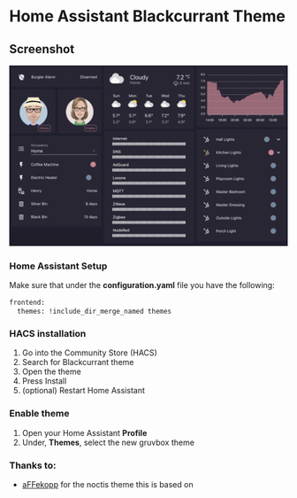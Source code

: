 # Home Assistant Blackcurrant Theme

## Screenshot
![](https://github.com/4jandals/blackcurrant-theme/blob/d6fd8ada2ad9b2d183ebce761d420377e2968567/blackcurrant-screenshot.png)

### Home Assistant Setup

Make sure that under the **configuration.yaml** file you have the following:
```
frontend:
  themes: !include_dir_merge_named themes
```

### HACS installation
1. Go into the Community Store (HACS)
2. Search for Blackcurrant theme
3. Open the theme
4. Press Install
5. (optional) Restart Home Assistant

### Enable theme
1. Open your Home Assistant **Profile**
2. Under, **Themes**, select the new gruvbox theme

### Thanks to:
- [aFFekopp](https://github.com/aFFekopp/noctis) for the noctis theme this is based on
